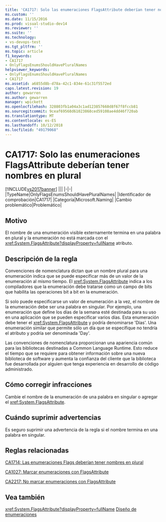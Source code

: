 ```yaml
---
title: 'CA1717: Solo las enumeraciones FlagsAttribute deberían tener nombres en plural | Microsoft Docs'
ms.custom: ''
ms.date: 11/15/2016
ms.prod: visual-studio-dev14
ms.reviewer: ''
ms.suite: ''
ms.technology:
- vs-devops-test
ms.tgt_pltfrm: ''
ms.topic: article
f1_keywords:
- CA1717
- OnlyFlagsEnumsShouldHavePluralNames
helpviewer_keywords:
- OnlyFlagsEnumsShouldHavePluralNames
- CA1717
ms.assetid: a6855d8b-d78a-42c1-834e-61c31f5572ed
caps.latest.revision: 19
author: gewarren
ms.author: gewarren
manager: wpickett
ms.openlocfilehash: 328803fb1a04a3c1ad123857660d8f67f8fccb81
ms.sourcegitcommit: 9ceaf69568d61023868ced59108ae4dd46f720ab
ms.translationtype: MT
ms.contentlocale: es-ES
ms.lasthandoff: 10/12/2018
ms.locfileid: "49179068"
---
```

# <a name="ca1717-only-flagsattribute-enums-should-have-plural-names"></a>CA1717: Solo las enumeraciones FlagsAttribute deberían tener nombres en plural
[!INCLUDE[vs2017banner](../includes/vs2017banner.md)]
|||
|-|-|
|TypeName|OnlyFlagsEnumsShouldHavePluralNames|
|Identificador de comprobación|CA1717|
|Categoría|Microsoft.Naming|
|Cambio problemático|Problemático|

## <a name="cause"></a>Motivo
 El nombre de una enumeración visible externamente termina en una palabra en plural y la enumeración no está marcada con el <xref:System.FlagsAttribute?displayProperty=fullName> atributo.

## <a name="rule-description"></a>Descripción de la regla
 Convenciones de nomenclatura dictan que un nombre plural para una enumeración indica que se puede especificar más de un valor de la enumeración al mismo tiempo. El <xref:System.FlagsAttribute> indica a los compiladores que la enumeración debe tratarse como un campo de bits que habilita las operaciones bit a bit en la enumeración.

 Si solo puede especificarse un valor de enumeración a la vez, el nombre de la enumeración debe ser una palabra en singular. Por ejemplo, una enumeración que define los días de la semana esté destinada para su uso en una aplicación que se pueden especificar varios días. Esta enumeración debe tener el <xref:System.FlagsAttribute> y podría denominarse 'Días'. Una enumeración similar que permite sólo un día que se especifique no tendría el atributo y podría ser denominada 'Day'.

 Las convenciones de nomenclatura proporcionan una apariencia común para las bibliotecas destinadas a Common Language Runtime. Esto reduce el tiempo que se requiere para obtener información sobre una nueva biblioteca de software y aumenta la confianza del cliente que la biblioteca fue desarrollada por alguien que tenga experiencia en desarrollo de código administrado.

## <a name="how-to-fix-violations"></a>Cómo corregir infracciones
 Cambie el nombre de la enumeración de una palabra en singular o agregar el <xref:System.FlagsAttribute>.

## <a name="when-to-suppress-warnings"></a>Cuándo suprimir advertencias
 Es seguro suprimir una advertencia de la regla si el nombre termina en una palabra en singular.

## <a name="related-rules"></a>Reglas relacionadas
 [CA1714: Las enumeraciones Flags deberían tener nombres en plural](../code-quality/ca1714-flags-enums-should-have-plural-names.md)

 [CA1027: Marcar enumeraciones con FlagsAttribute](../code-quality/ca1027-mark-enums-with-flagsattribute.md)

 [CA2217: No marcar enumeraciones con FlagsAttribute](../code-quality/ca2217-do-not-mark-enums-with-flagsattribute.md)

## <a name="see-also"></a>Vea también
 <xref:System.FlagsAttribute?displayProperty=fullName> [Diseño de enumeraciones](http://msdn.microsoft.com/library/dd53c952-9d9a-4736-86ff-9540e815d545)



